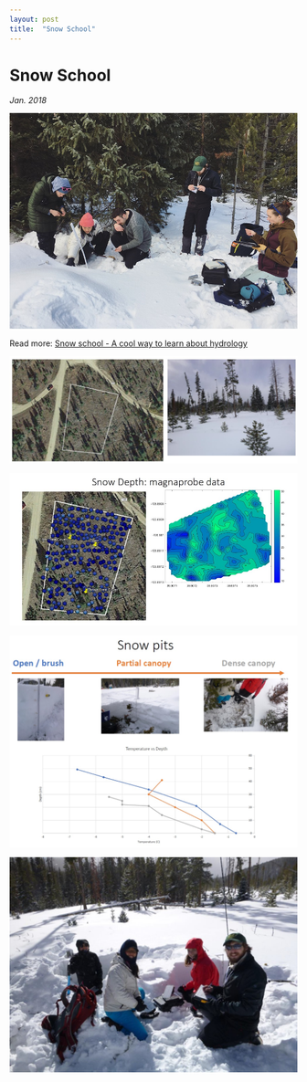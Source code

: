 ```yaml
---
layout: post
title:  "Snow School"
---
```



# Snow School
*Jan. 2018*

![snow school 1](/assets/images/snowschool1.JPG)

Read more: [Snow school - A cool way to learn about hydrology](https://www.ce.washington.edu/news/article/2018-04-26/snow-school-cool-way-learn-about-hydrology)

![snow school 2](/assets/images/snowschool2.JPG)

![snow school 3](/assets/images/snowschool3.JPG)

![snow school 4](/assets/images/snowschool4.JPG)

![snow school 5](/assets/images/snowschool5.JPG)
